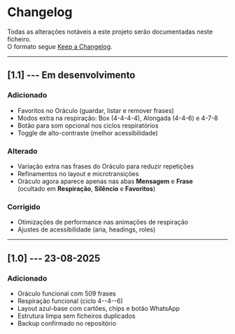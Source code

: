 # Changelog

Todas as alterações notáveis a este projeto serão documentadas neste
ficheiro.\
O formato segue [Keep a Changelog](https://keepachangelog.com/).

------------------------------------------------------------------------

## \[1.1\] --- Em desenvolvimento

### Adicionado

-   Favoritos no Oráculo (guardar, listar e remover frases)
-   Modos extra na respiração: Box (4-4-4-4), Alongada (4-4-6) e 4-7-8
-   Botão para som opcional nos ciclos respiratórios
-   Toggle de alto-contraste (melhor acessibilidade)

### Alterado

-   Variação extra nas frases do Oráculo para reduzir repetições
-   Refinamentos no layout e microtransições
-   Oráculo agora aparece apenas nas abas **Mensagem** e **Frase**\
    (ocultado em **Respiração**, **Silêncio** e **Favoritos**)

### Corrigido

-   Otimizações de performance nas animações de respiração
-   Ajustes de acessibilidade (aria, headings, roles)

------------------------------------------------------------------------

## \[1.0\] --- 23-08-2025

### Adicionado

-   Oráculo funcional com 509 frases
-   Respiração funcional (ciclo 4--4--6)
-   Layout azul-base com cartões, chips e botão WhatsApp
-   Estrutura limpa sem ficheiros duplicados
-   Backup confirmado no repositório
